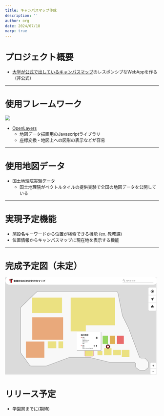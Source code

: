 ```yaml
---
title: キャンパスマップ作成
description: ''
author: org
date: 2024/07/18
marp: true
---
```

# プロジェクト概要
- [大学が公式で出しているキャンパスマップ](https://www.tut.ac.jp/about/overview/docs/campusguidemap_2023.pdf)のレスポンシブなWebAppを作る（非公式）

---

# 使用フレームワーク
![](https://upload.wikimedia.org/wikipedia/commons/thumb/6/67/OpenLayers_logo.svg/240px-OpenLayers_logo.svg.png)
- [OpenLayers](https://openlayers.org/)
  - 地図データ描画用のJavascriptライブラリ
  - 座標変換・地図上への図形の表示などが容易
  
---

# 使用地図データ
- [国土地理院実験データ](https://maps.gsi.go.jp/development/vt_expt.html)
  - 国土地理院がベクトルタイルの提供実験で全国の地図データを公開している
  
---
# 実現予定機能
- 施設名キーワードから位置が検索できる機能 (ex. 教務課)
- 位置情報からキャンパスマップに現在地を表示する機能

---

# 完成予定図（未定）
![](map.png)
# リリース予定
  - 学園祭までに(期待)
